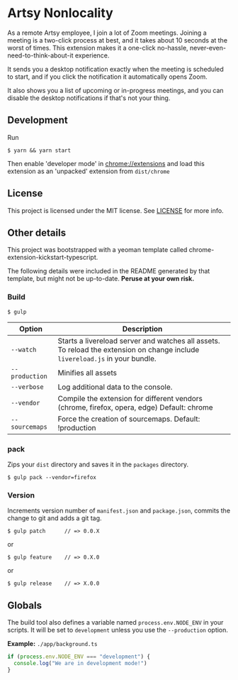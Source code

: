 # Artsy Nonlocality

As a remote Artsy employee, I join a lot of Zoom meetings. Joining a meeting is a two-click process at best, and it takes about 10 seconds at the worst of times. This extension makes it a one-click no-hassle, never-even-need-to-think-about-it experience.

It sends you a desktop notification exactly when the meeting is scheduled to start, and if you click the notification it automatically opens Zoom.

It also shows you a list of upcoming or in-progress meetings, and you can disable the desktop notifications if that's not your thing.

## Development

Run

    $ yarn && yarn start

Then enable 'developer mode' in [chrome://extensions](chrome://extensions) and load this extension as an 'unpacked' extension from `dist/chrome`

## License

This project is licensed under the MIT license. See [LICENSE](./LICENSE) for more info.

## Other details

This project was bootstrapped with a yeoman template called chrome-extension-kickstart-typescript.

The following details were included in the README generated by that template, but might not be up-to-date. **Peruse at your own risk.**

### Build

    $ gulp

| Option         | Description                                                                                                                      |
| -------------- | -------------------------------------------------------------------------------------------------------------------------------- |
| `--watch`      | Starts a livereload server and watches all assets. <br>To reload the extension on change include `livereload.js` in your bundle. |
| `--production` | Minifies all assets                                                                                                              |
| `--verbose`    | Log additional data to the console.                                                                                              |
| `--vendor`     | Compile the extension for different vendors (chrome, firefox, opera, edge) Default: chrome                                       |
| `--sourcemaps` | Force the creation of sourcemaps. Default: !production                                                                           |

### pack

Zips your `dist` directory and saves it in the `packages` directory.

    $ gulp pack --vendor=firefox

### Version

Increments version number of `manifest.json` and `package.json`,
commits the change to git and adds a git tag.

    $ gulp patch      // => 0.0.X

or

    $ gulp feature    // => 0.X.0

or

    $ gulp release    // => X.0.0

## Globals

The build tool also defines a variable named `process.env.NODE_ENV` in your scripts. It will be set to `development` unless you use the `--production` option.

**Example:** `./app/background.ts`

```typescript
if (process.env.NODE_ENV === "development") {
  console.log("We are in development mode!")
}
```
